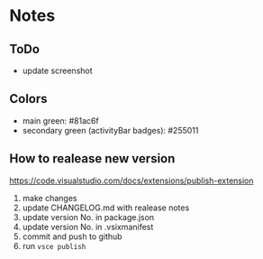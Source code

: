 # Notes

## ToDo

- update screenshot

## Colors

* main green: #81ac6f
* secondary green (activityBar badges): #255011

## How to realease new version

https://code.visualstudio.com/docs/extensions/publish-extension

1.  make changes
2.  update CHANGELOG.md with realease notes
3.  update version No. in package.json
4.  update version No. in .vsixmanifest
5.  commit and push to github
6.  run `vsce publish`
